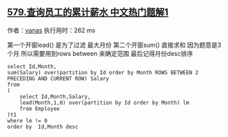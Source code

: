 ## [579.查询员工的累计薪水 中文热门题解1](https://leetcode.cn/problems/find-cumulative-salary-of-an-employee/solutions/100000/kai-chuang-han-shu-zhu-yi-3ge-yue-he-by-vanas)

作者：[vanas](https://leetcode.cn/u/vanas)
执行用时：262 ms

第一个开窗lead() 是为了过滤 最大月份
第二个开窗sum() 直接求和 因为题意是3个月 所以需要用到rows between 来确定范围
最后记得月份desc排序 

```
select Id,Month,
sum(Salary) over(partition by Id order by Month ROWS BETWEEN 2 PRECEDING AND CURRENT ROW) Salary
from 
(
    select Id,Month,Salary,
    lead(Month,1,0) over(partition by Id order by Month) lm
    from Employee 
)t1
where lm != 0
order by  Id,Month desc
```
